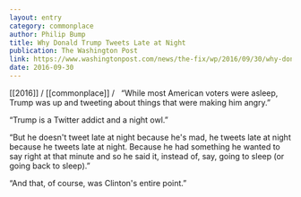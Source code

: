 ```yaml
---
layout: entry
category: commonplace
author: Philip Bump
title: Why Donald Trump Tweets Late at Night
publication: The Washington Post
link: https://www.washingtonpost.com/news/the-fix/wp/2016/09/30/why-donald-trump-tweets-late-at-night-and-very-early-in-the-morning/
date: 2016-09-30
---
```


[[2016]] / [[commonplace]] / 
 
“While most American voters were asleep, Trump was up and tweeting about things that were making him angry.”

“Trump is a Twitter addict and a night owl.”

“But he doesn't tweet late at night because he's mad, he tweets late at night because he tweets late at night. Because he had something he wanted to say right at that minute and so he said it, instead of, say, going to sleep (or going back to sleep).”

“And that, of course, was Clinton's entire point.”
